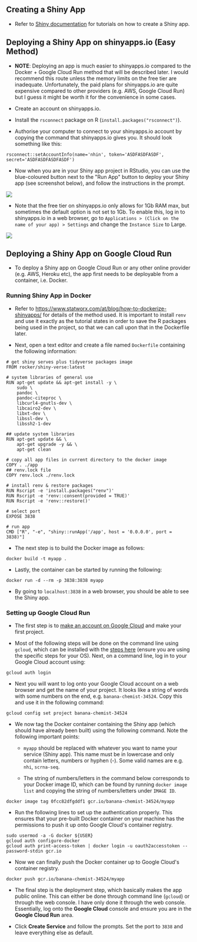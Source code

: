 ## Creating a Shiny App

- Refer to [Shiny documentation](https://shiny.rstudio.com/tutorial/) for tutorials on how to create a Shiny app. 

## Deploying a Shiny App on shinyapps.io (Easy Method)

- **NOTE**: Deploying an app is much easier to shinyapps.io compared to the Docker + Google Cloud Run method that will be described later. I would recommend this route unless the memory limits on the free tier are inadequate. Unfortunately, the paid plans for shinyapps.io are quite expensive compared to other providers (e.g. AWS, Google Cloud Run) but I guess it might be worth it for the convenience in some cases. 

- Create an account on shinyapps.io. 
- Install the `rsconnect` package on R (`install.packages("rsconnect")`). 
- Authorise your computer to connect to your shinyapps.io account by copying the command that shinyapps.io gives you. It should look something like this:

```
rsconnect::setAccountInfo(name='nhin', token='ASDFASDFASDF', secret='ASDFASDFASDFASDF')
```

- Now when you are in your Shiny app project in RStudio, you can use the blue-coloured button next to the "Run App" button to deploy your Shiny app (see screenshot below), and follow the instructions in the prompt. 

![](https://i.imgur.com/kCs7cNv.png)

- Note that the free tier on shinyapps.io only allows for 1Gb RAM max, but sometimes the default option is not set to 1Gb. To enable this, log in to shinyapps.io in a web browser, go to `Applications > (Click on the name of your app) > Settings` and change the `Instance Size` to Large. 

![](https://i.imgur.com/5SnTEFZ.png)

## Deploying a Shiny App on Google Cloud Run

- To deploy a Shiny app on Google Cloud Run or any other online provider (e.g. AWS, Heroku etc), the app first needs to be deployable from a container, i.e. Docker. 

### Running Shiny App in Docker

- Refer to https://www.statworx.com/at/blog/how-to-dockerize-shinyapps/ for details of the method used. It is important to install `renv` and use it exactly as the tutorial states in order to save the R packages being used in the project, so that we can call upon that in the Dockerfile later.

- Next, open a text editor and create a file named `Dockerfile` containing the following information:

```
# get shiny serves plus tidyverse packages image
FROM rocker/shiny-verse:latest

# system libraries of general use
RUN apt-get update && apt-get install -y \
    sudo \
    pandoc \
    pandoc-citeproc \
    libcurl4-gnutls-dev \
    libcairo2-dev \
    libxt-dev \
    libssl-dev \
    libssh2-1-dev 

## update system libraries
RUN apt-get update && \
    apt-get upgrade -y && \
    apt-get clean

# copy all app files in current directory to the docker image
COPY . ./app
## renv.lock file
COPY renv.lock ./renv.lock

# install renv & restore packages
RUN Rscript -e 'install.packages("renv")'
RUN Rscript -e 'renv::consent(provided = TRUE)'
RUN Rscript -e 'renv::restore()'

# select port
EXPOSE 3838

# run app
CMD ["R", "-e", "shiny::runApp('/app', host = '0.0.0.0', port = 3838)"]
```

- The next step is to build the Docker image as follows:

```
docker build -t myapp . 
```

- Lastly, the container can be started by running the following:

```
docker run -d --rm -p 3838:3838 myapp
```

- By going to `localhost:3838` in a web browser, you should be able to see the Shiny app. 

### Setting up Google Cloud Run

- The first step is to [make an account on Google Cloud](https://cloud.google.com/) and make your first project. 

- Most of the following steps will be done on the command line using `gcloud`, which can be installed with the [steps here](https://cloud.google.com/sdk/docs/install) (ensure you are using the specific steps for your OS). Next, on a command line, log in to your Google Cloud account using:

```
gcloud auth login
```

- Next you will want to log onto your Google Cloud account on a web browser and get the name of your project. It looks like a string of words with some numbers on the end, e.g. `banana-chemist-34524`. Copy this and use it in the following command:

```
gcloud config set project banana-chemist-34524
```

- We now tag the Docker container containing the Shiny app (which should have already been built) using the following command. Note the following important points: 

   - `myapp` should be replaced with whatever you want to name your service (Shiny app). This name must be in lowercase and only contain letters, numbers or hyphen (-). Some valid names are e.g. `nhi`, `scrna-seq`. 

   - The string of numbers/letters in the command below corresponds to your Docker image ID, which can be found by running `docker image list` and copying the string of numbers/letters under `IMAGE ID`. 

```
docker image tag 0fcc82dfgddf1 gcr.io/banana-chemist-34524/myapp
```

- Run the following lines to set up the authentication properly. This ensures that your pre-built Docker container on your machine has the permissions to push it up onto Google Cloud's container registry. 

```
sudo usermod -a -G docker ${USER}
gcloud auth configure-docker
gcloud auth print-access-token | docker login -u oauth2accesstoken --password-stdin gcr.io
```

- Now we can finally push the Docker container up to Google Cloud's container registry.

```
docker push gcr.io/banana-chemist-34524/myapp
```

- The final step is the deployment step, which basically makes the app public online. This can either be done through command line (`gcloud`) or through the web console. I have only done it through the web console. Essentially, log onto the **Google Cloud** console and ensure you are in the **Google Cloud Run** area.

- Click **Create Service** and follow the prompts. Set the port to `3838` and leave everything else as default. 

